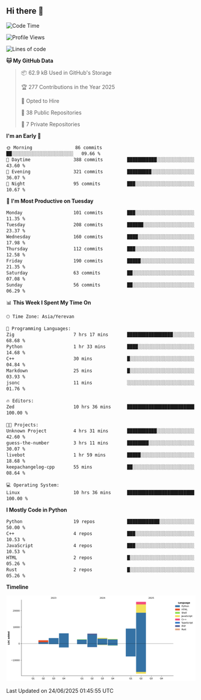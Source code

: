 ## Hi there 👋

<!--START_SECTION:waka-->
![Code Time](http://img.shields.io/badge/Code%20Time-1%2C333%20hrs%2041%20mins-blue)

![Profile Views](http://img.shields.io/badge/Profile%20Views-35-blue)

![Lines of code](https://img.shields.io/badge/From%20Hello%20World%20I%27ve%20Written-60.3%20thousand%20lines%20of%20code-blue)

**🐱 My GitHub Data** 

> 📦 62.9 kB Used in GitHub's Storage 
 > 
> 🏆 277 Contributions in the Year 2025
 > 
> 💼 Opted to Hire
 > 
> 📜 38 Public Repositories 
 > 
> 🔑 7 Private Repositories 
 > 
**I'm an Early 🐤** 

```text
🌞 Morning                86 commits          ██░░░░░░░░░░░░░░░░░░░░░░░   09.66 % 
🌆 Daytime                388 commits         ███████████░░░░░░░░░░░░░░   43.60 % 
🌃 Evening                321 commits         █████████░░░░░░░░░░░░░░░░   36.07 % 
🌙 Night                  95 commits          ███░░░░░░░░░░░░░░░░░░░░░░   10.67 % 
```
📅 **I'm Most Productive on Tuesday** 

```text
Monday                   101 commits         ███░░░░░░░░░░░░░░░░░░░░░░   11.35 % 
Tuesday                  208 commits         ██████░░░░░░░░░░░░░░░░░░░   23.37 % 
Wednesday                160 commits         ████░░░░░░░░░░░░░░░░░░░░░   17.98 % 
Thursday                 112 commits         ███░░░░░░░░░░░░░░░░░░░░░░   12.58 % 
Friday                   190 commits         █████░░░░░░░░░░░░░░░░░░░░   21.35 % 
Saturday                 63 commits          ██░░░░░░░░░░░░░░░░░░░░░░░   07.08 % 
Sunday                   56 commits          ██░░░░░░░░░░░░░░░░░░░░░░░   06.29 % 
```


📊 **This Week I Spent My Time On** 

```text
🕑︎ Time Zone: Asia/Yerevan

💬 Programming Languages: 
Zig                      7 hrs 17 mins       █████████████████░░░░░░░░   68.68 % 
Python                   1 hr 33 mins        ████░░░░░░░░░░░░░░░░░░░░░   14.68 % 
C++                      30 mins             █░░░░░░░░░░░░░░░░░░░░░░░░   04.84 % 
Markdown                 25 mins             █░░░░░░░░░░░░░░░░░░░░░░░░   03.93 % 
jsonc                    11 mins             ░░░░░░░░░░░░░░░░░░░░░░░░░   01.76 % 

🔥 Editors: 
Zed                      10 hrs 36 mins      █████████████████████████   100.00 % 

🐱‍💻 Projects: 
Unknown Project          4 hrs 31 mins       ███████████░░░░░░░░░░░░░░   42.60 % 
guess-the-number         3 hrs 11 mins       ████████░░░░░░░░░░░░░░░░░   30.07 % 
livebot                  1 hr 59 mins        █████░░░░░░░░░░░░░░░░░░░░   18.68 % 
keepachangelog-cpp       55 mins             ██░░░░░░░░░░░░░░░░░░░░░░░   08.64 % 

💻 Operating System: 
Linux                    10 hrs 36 mins      █████████████████████████   100.00 % 
```

**I Mostly Code in Python** 

```text
Python                   19 repos            ████████████░░░░░░░░░░░░░   50.00 % 
C++                      4 repos             ███░░░░░░░░░░░░░░░░░░░░░░   10.53 % 
JavaScript               4 repos             ███░░░░░░░░░░░░░░░░░░░░░░   10.53 % 
HTML                     2 repos             █░░░░░░░░░░░░░░░░░░░░░░░░   05.26 % 
Rust                     2 repos             █░░░░░░░░░░░░░░░░░░░░░░░░   05.26 % 
```



**Timeline**

![Lines of Code chart](https://raw.githubusercontent.com/0xM4LL0C/0xM4LL0C/main/assets/bar_graph.png)


 Last Updated on 24/06/2025 01:45:55 UTC
<!--END_SECTION:waka-->

